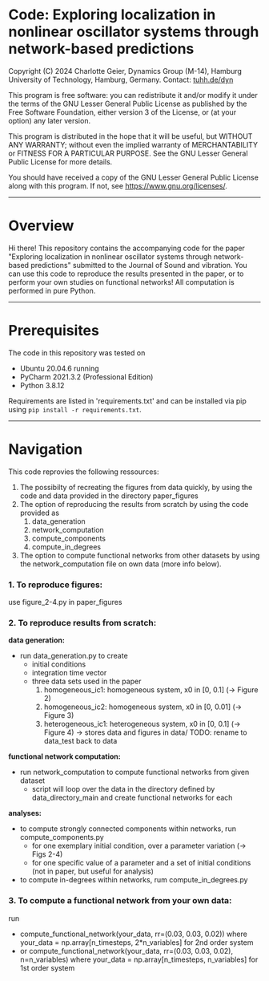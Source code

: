 # Code: Exploring localization in nonlinear oscillator systems through network-based predictions

Copyright (C) 2024  Charlotte Geier, Dynamics Group (M-14),
Hamburg University of Technology, Hamburg, Germany.
Contact:  [tuhh.de/dyn](https://www.tuhh.de/dyn)

This program is free software: you can redistribute it and/or modify
it under the terms of the GNU Lesser General Public License as published by
the Free Software Foundation, either version 3 of the License, or
(at your option) any later version.

This program is distributed in the hope that it will be useful,
but WITHOUT ANY WARRANTY; without even the implied warranty of
MERCHANTABILITY or FITNESS FOR A PARTICULAR PURPOSE.  See the
GNU Lesser General Public License for more details.

You should have received a copy of the GNU Lesser General Public License
along with this program.  If not, see <https://www.gnu.org/licenses/>.

---
# Overview


Hi there! This repository contains the accompanying code for the 
paper "Exploring localization in nonlinear oscillator systems through network-based predictions" submitted to the Journal of Sound and vibration. You can use 
this code to reproduce the results presented in the paper, or to perform 
your own studies on functional networks! 
All computation is performed in pure Python.

---
# Prerequisites

The code in this repository was tested on 
- Ubuntu 20.04.6 running 
- PyCharm 2021.3.2 (Professional Edition)
- Python 3.8.12

Requirements are listed in 'requirements.txt' and can be installed via pip 
using `pip install -r requirements.txt`.

---
# Navigation

This code reprovies the following ressources: 
1. The possibilty of recreating the figures from data quickly, by using the 
   code and data provided in the directory paper_figures
2. The option of reproducing the results from scratch by using the code 
   provided as 
   1. data_generation
   2. network_computation
   3. compute_components
   4. compute_in_degrees
3. The option to compute functional networks from other datasets by using 
   the network_computation file on own data (more info below).


### 1. To reproduce figures:
use figure_2-4.py in paper_figures 

### 2. To reproduce results from scratch:
**data generation:**
- run data_generation.py to create
  - initial conditions
  - integration time vector
  - three data sets used in the paper
    1. homogeneous_ic1: homogeneous system, x0 in [0, 0.1] (-> Figure 2)
    2. homogeneous_ic2: homogeneous system, x0 in [0, 0.01] (-> Figure 3)
    3. heterogeneous_ic1: heterogeneous system, x0 in [0, 0.1] (-> Figure 4)
  -> stores data and figures in data/ TODO: rename to data_test back to data
        
**functional network computation:**
- run network_computation to compute functional networks from given dataset
  - script will loop over the data in the directory defined by 
    data_directory_main and create functional networks for each

**analyses:**
- to compute strongly connected components within networks,
  run compute_components.py
  - for one exemplary initial condition, over a parameter variation (-> Figs 
    2-4)
  - for one specific value of a parameter and a set of initial conditions 
    (not in paper, but useful for analysis)
- to compute in-degrees within networks, rum compute_in_degrees.py

### 3. To compute a functional network from your own data:
run 
  - compute_functional_network(your_data, rr=(0.03, 0.03, 0.02))
    where your_data = np.array[n_timesteps, 2*n_variables] for 2nd order system
  - or compute_functional_network(your_data, rr=(0.03, 0.03, 0.02), 
    n=n_variables)
    where your_data = np.array[n_timesteps, n_variables] for 1st order system
  
